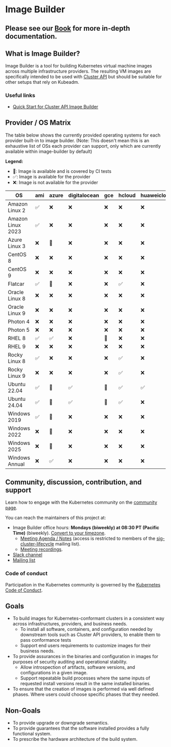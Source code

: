 # Image Builder

## Please see our [Book](https://image-builder.sigs.k8s.io) for more in-depth documentation.

## What is Image Builder?

Image Builder is a tool for building Kubernetes virtual machine images across multiple infrastructure providers. The resulting VM images are specifically intended to be used with [Cluster API](https://github.com/kubernetes-sigs/cluster-api) but should be suitable for other setups that rely on Kubeadm.

### Useful links

- [Quick Start for Cluster API Image Builder](https://image-builder.sigs.k8s.io/capi/quickstart.html)

## Provider / OS Matrix

The table below shows the currently provided operating systems for each provider built-in to image builder. (Note: This doesn't mean this is an exhaustive list of OSs each provider can support, only which are currently available within image-builder by default)

**Legend:**

- 💙: Image is available and is covered by CI tests
- ✅: Image is available for the provider
- ❌: Image is not available for the provider

| OS                | ami | azure | digitalocean | gce | hcloud | huaweicloud | maas | nutanix | oci | openstack | outscale | ova | powervs | proxmox | qemu | raw | scaleway | vultr |
|-------------------|----|----|----|----|----|----|----|----|----|----|----|----|----|----|----|----|----|----|
| Amazon Linux 2    | ✅ | ❌ | ❌ | ❌ | ❌ | ❌ | ❌ | ❌ | ❌ | ❌ | ❌ | ❌ | ❌ | ❌ | ❌ | ❌ | ❌ | ❌ |
| Amazon Linux 2023 | ✅ | ❌ | ❌ | ❌ | ❌ | ❌ | ❌ | ❌ | ❌ | ❌ | ❌ | ❌ | ❌ | ❌ | ❌ | ❌ | ❌ | ❌ |
| Azure Linux 3     | ❌ | 💙 | ❌ | ❌ | ❌ | ❌ | ❌ | ❌ | ❌ | ❌ | ❌ | ❌ | ❌ | ❌ | ❌ | ❌ | ❌ | ❌ |
| CentOS 8          | ❌ | ❌ | ❌ | ❌ | ❌ | ❌ | ❌ | ❌ | ❌ | ❌ | ❌ | ❌ | ✅ | ❌ | ❌ | ❌ | ❌ | ❌ |
| CentOS 9          | ❌ | ❌ | ❌ | ❌ | ❌ | ❌ | ❌ | ❌ | ❌ | ❌ | ❌ | ❌ | ✅ | ❌ | ✅ | ❌ | ❌ | ❌ |
| Flatcar           | ✅ | 💙 | ❌ | ❌ | ✅ | ❌ | ❌ | ✅ | ❌ | ✅ | ❌ | 💙 | ❌ | ✅ | ✅ | ✅ | ❌ | ❌ |
| Oracle Linux 8    | ❌ | ❌ | ❌ | ❌ | ❌ | ❌ | ❌ | ❌ | ✅ | ❌ | ❌ | ❌ | ❌ | ❌ | ❌ | ❌ | ❌ | ❌ |
| Oracle Linux 9    | ❌ | ❌ | ❌ | ❌ | ❌ | ❌ | ❌ | ❌ | ✅ | ❌ | ❌ | ❌ | ❌ | ❌ | ❌ | ❌ | ❌ | ❌ |
| Photon 4          | ❌ | ❌ | ❌ | ❌ | ❌ | ❌ | ❌ | ❌ | ❌ | ❌ | ❌ | ✅ | ❌ | ❌ | ❌ | ❌ | ❌ | ❌ |
| Photon 5          | ❌ | ❌ | ❌ | ❌ | ❌ | ❌ | ❌ | ❌ | ❌ | ❌ | ❌ | 💙 | ❌ | ❌ | ❌ | ❌ | ❌ | ❌ |
| RHEL 8            | ✅ | ✅ | ❌ | 💙 | ❌ | ❌ | ❌ | ✅ | ❌ | ❌ | ❌ | ✅ | ❌ | ❌ | ✅ | ✅ | ❌ | ❌ |
| RHEL 9            | ❌ | ❌ | ❌ | ❌ | ❌ | ❌ | ❌ | ✅ | ❌ | ❌ | ❌ | ✅ | ❌ | ❌ | ✅ | ✅ | ❌ | ❌ |
| Rocky Linux 8     | ✅ | ❌ | ❌ | ❌ | ✅ | ❌ | ❌ | ✅ | ❌ | ❌ | ❌ | ✅ | ❌ | ❌ | ✅ | ❌ | ❌ | ❌ |
| Rocky Linux 9     | ❌ | ❌ | ❌ | ❌ | ✅ | ❌ | ❌ | ✅ | ❌ | ✅ | ❌ | 💙 | ❌ | ✅ | ✅ | ❌ | ✅ | ❌ |
| Ubuntu 22.04      | ✅ | 💙 | ✅ | 💙 | ✅ | ✅ | ✅ | ✅ | ✅ | ✅ | ✅ | 💙 | ❌ | ✅ | ✅ | ✅ | ✅ | ✅ |
| Ubuntu 24.04      | ✅ | 💙 | ✅ | 💙 | ✅ | ❌ | ✅ | ✅ | ❌ | ✅ | ✅ | 💙 | ❌ | ✅ | ✅ | ✅ | ✅ | ✅ |
| Windows 2019      | ✅ | 💙 | ❌ | ❌ | ❌ | ❌ | ❌ | ❌ | ✅ | ❌ | ❌ | ✅ | ❌ | ❌ | ❌ | ❌ | ❌ | ❌ |
| Windows 2022      | ❌ | 💙 | ❌ | ❌ | ❌ | ❌ | ❌ | ✅ | ✅ | ❌ | ❌ | ✅ | ❌ | ❌ | ❌ | ❌ | ❌ | ❌ |
| Windows 2025      | ❌ | 💙 | ❌ | ❌ | ❌ | ❌ | ❌ | ❌ | ❌ | ❌ | ❌ | ❌ | ❌ | ❌ | ❌ | ❌ | ❌ | ❌ |
| Windows Annual    | ❌ | ✅ | ❌ | ❌ | ❌ | ❌ | ❌ | ❌ | ❌ | ❌ | ❌ | ❌ | ❌ | ❌ | ❌ | ❌ | ❌ | ❌ |

## Community, discussion, contribution, and support

Learn how to engage with the Kubernetes community on the [community page](http://kubernetes.io/community/).

You can reach the maintainers of this project at:

- Image Builder office hours: **Mondays (biweekly) at 08:30 PT (Pacific Time)** (biweekly). [Convert to your timezone](http://www.thetimezoneconverter.com/?t=08:30&tz=PT%20%28Pacific%20Time%29).
  - [Meeting Agenda / Notes](https://docs.google.com/document/d/100uv2GmlgWyLBVP65W6ABNJ_EqbvVYTYtTilCLbnVYI/edit) (access is restricted to members of the [sig-cluster-lifecycle](https://groups.google.com/a/kubernetes.io/g/sig-cluster-lifecycle) mailing list).
  - [Meeting recordings](https://www.youtube.com/playlist?list=PL69nYSiGNLP29D0nYgAGWt1ZFqS9Z7lw4).
- [Slack channel](https://kubernetes.slack.com/messages/image-builder)
- [Mailing list](https://groups.google.com/forum/#!forum/kubernetes-sig-cluster-lifecycle)

### Code of conduct

Participation in the Kubernetes community is governed by the [Kubernetes Code of Conduct](code-of-conduct.md).

## Goals

- To build images for Kubernetes-conformant clusters in a consistent way across infrastructures, providers, and business needs.
  - To install all software, containers, and configuration needed by downstream tools such as Cluster API providers, to enable them to pass conformance tests
  - Support end users requirements to customize images for their business needs.
- To provide assurances in the binaries and configuration in images for purposes of security auditing and operational stability.
  - Allow introspection of artifacts, software versions, and configurations in a given image.
  - Support repeatable build processes where the same inputs of requested install versions result in the same installed binaries.
- To ensure that the creation of images is performed via well defined phases.  Where users could choose specific phases that they needed.

## Non-Goals

- To provide upgrade or downgrade semantics.
- To provide guarantees that the software installed provides a fully functional system.
- To prescribe the hardware architecture of the build system.
